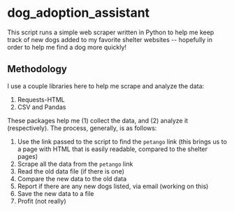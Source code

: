 # dog_adoption_assistant
This script runs a simple web scraper written in Python to help me keep track of new dogs added to my favorite shelter websites -- hopefully in order to help me find a dog more quickly!

## Methodology
I use a couple libraries here to help me scrape and analyze the data:
1. Requests-HTML
2. CSV and Pandas

These packages help me (1) collect the data, and (2) analyze it (respectively). The process, generally, is as follows:
1. Use the link passed to the script to find the `petango` link (this brings us to a page with HTML that is easily readable, compared to the shelter pages)
2. Scrape all the data from the `petango` link
3. Read the old data file (if there is one)
4. Compare the new data to the old data
5. Report if there are any new dogs listed, via email (working on this)
6. Save the new data to a file
7. Profit (not really)
